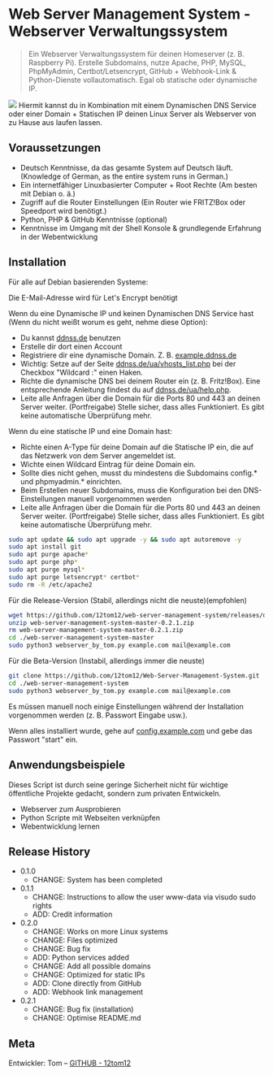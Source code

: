 # Web Server Management System - Webserver Verwaltungssystem
> Ein Webserver Verwaltungssystem für deinen Homeserver (z. B. Raspberry Pi). Erstelle Subdomains, nutze Apache, PHP, MySQL, PhpMyAdmin, Certbot/Letsencrypt, GitHub + Webhook-Link & Python-Dienste vollautomatisch. Egal ob statische oder dynamische IP.

![](https://repository-images.githubusercontent.com/242197618/84720600-f616-11ea-83d6-a143e05564cc)
Hiermit kannst du in Kombination mit einem Dynamischen DNS Service oder einer Domain + Statischen IP deinen Linux Server als Webserver von zu Hause aus laufen lassen.

## Voraussetzungen
* Deutsch Kenntnisse, da das gesamte System auf Deutsch läuft. (Knowledge of German, as the entire system runs in German.)
* Ein internetfähiger Linuxbasierter Computer + Root Rechte (Am besten mit Debian o. ä.)
* Zugriff auf die Router Einstellungen (Ein Router wie FRITZ!Box oder Speedport wird benötigt.)
* Python, PHP & GitHub Kenntnisse (optional)
* Kenntnisse im Umgang mit der Shell Konsole & grundlegende Erfahrung in der Webentwicklung

## Installation

Für alle auf Debian basierenden Systeme:

Die E-Mail-Adresse wird für Let's Encrypt benötigt

Wenn du eine Dynamische IP und keinen Dynamischen DNS Service hast (Wenn du nicht weißt worum es geht, nehme diese Option):
* Du kannst [ddnss.de](https://ddnss.de/) benutzen
* Erstelle dir dort einen Account
* Registriere dir eine dynamische Domain. Z. B. [example.ddnss.de](http://example.ddnss.de/)
* Wichtig: Setze auf der Seite [ddnss.de/ua/vhosts_list.php](https://ddnss.de/ua/vhosts_list.php) bei der Checkbox "Wildcard :" einen Haken.
* Richte die dynamische DNS bei deinem Router ein (z. B. Fritz!Box). Eine entsprechende Anleitung findest du auf [ddnss.de/ua/help.php](https://ddnss.de/ua/help.php).
* Leite alle Anfragen über die Domain für die Ports 80 und 443 an deinen Server weiter. (Portfreigabe)
Stelle sicher, dass alles Funktioniert. Es gibt keine automatische Überprüfung mehr.

Wenn du eine statische IP und eine Domain hast:
* Richte einen A-Type für deine Domain auf die Statische IP ein, die auf das Netzwerk von dem Server angemeldet ist.
* Wichte einen Wildcard Eintrag für deine Domain ein.
* Sollte dies nicht gehen, musst du mindestens die Subdomains config.* und phpmyadmin.* einrichten.
* Beim Erstellen neuer Subdomains, muss die Konfiguration bei den DNS-Einstellungen manuell vorgenommen werden
* Leite alle Anfragen über die Domain für die Ports 80 und 443 an deinen Server weiter. (Portfreigabe)
Stelle sicher, dass alles Funktioniert. Es gibt keine automatische Überprüfung mehr.

```sh
sudo apt update && sudo apt upgrade -y && sudo apt autoremove -y
sudo apt install git
sudo apt purge apache*
sudo apt purge php*
sudo apt purge mysql*
sudo apt purge letsencrypt* certbot*
sudo rm -R /etc/apache2
```

Für die Release-Version (Stabil, allerdings nicht die neuste)(empfohlen)
```sh
wget https://github.com/12tom12/web-server-management-system/releases/download/0.2.1/web-server-management-system-master-0.2.1.zip
unzip web-server-management-system-master-0.2.1.zip
rm web-server-management-system-master-0.2.1.zip
cd ./web-server-management-system-master
sudo python3 webserver_by_tom.py example.com mail@example.com
```

Für die Beta-Version (Instabil, allerdings immer die neuste)
```sh
git clone https://github.com/12tom12/Web-Server-Management-System.git
cd ./web-server-management-system
sudo python3 webserver_by_tom.py example.com mail@example.com
```

Es müssen manuell noch einige Einstellungen während der Installation vorgenommen werden (z. B. Passwort Eingabe usw.).

Wenn alles installiert wurde, gehe auf [config.example.com](https://config.example.com) und gebe das Passwort "start" ein.


## Anwendungsbeispiele

Dieses Script ist durch seine geringe Sicherheit nicht für wichtige öffentliche Projekte gedacht, sondern zum privaten Entwickeln.
* Webserver zum Ausprobieren
* Python Scripte mit Webseiten verknüpfen
* Webentwicklung lernen

## Release History

* 0.1.0
    * CHANGE: System has been completed
* 0.1.1
    * CHANGE: Instructions to allow the user www-data via visudo sudo rights
    * ADD: Credit information
* 0.2.0
    * CHANGE: Works on more Linux systems
    * CHANGE: Files optimized
    * CHANGE: Bug fix
    * ADD: Python services added
    * CHANGE: Add all possible domains
    * CHANGE: Optimized for static IPs
    * ADD: Clone directly from GitHub
    * ADD: Webhook link management
* 0.2.1
    * CHANGE: Bug fix (installation)
    * CHANGE: Optimise README.md

## Meta
Entwickler:
Tom – [GITHUB - 12tom12](https://github.com/12tom12)
